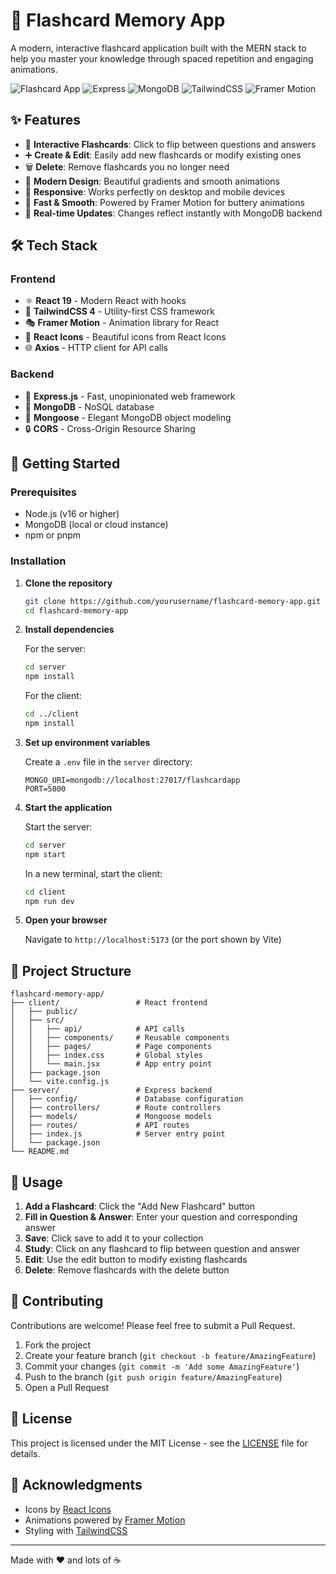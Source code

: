 # 🧠 Flashcard Memory App

A modern, interactive flashcard application built with the MERN stack to help you master your knowledge through spaced repetition and engaging animations.

![Flashcard App](https://img.shields.io/badge/React-19.1.1-blue) ![Express](https://img.shields.io/badge/Express-5.1.0-green) ![MongoDB](https://img.shields.io/badge/MongoDB-8.18.1-green) ![TailwindCSS](https://img.shields.io/badge/TailwindCSS-4.1.13-blue) ![Framer Motion](https://img.shields.io/badge/Framer%20Motion-12.23.13-purple)

## ✨ Features

- 🎴 **Interactive Flashcards**: Click to flip between questions and answers
- ➕ **Create & Edit**: Easily add new flashcards or modify existing ones
- 🗑️ **Delete**: Remove flashcards you no longer need
- 🎨 **Modern Design**: Beautiful gradients and smooth animations
- 📱 **Responsive**: Works perfectly on desktop and mobile devices
- 🚀 **Fast & Smooth**: Powered by Framer Motion for buttery animations
- 🔄 **Real-time Updates**: Changes reflect instantly with MongoDB backend

## 🛠️ Tech Stack

### Frontend
- ⚛️ **React 19** - Modern React with hooks
- 🎨 **TailwindCSS 4** - Utility-first CSS framework
- 🎭 **Framer Motion** - Animation library for React
- 🎯 **React Icons** - Beautiful icons from React Icons
- 🌐 **Axios** - HTTP client for API calls

### Backend
- 🚀 **Express.js** - Fast, unopinionated web framework
- 🍃 **MongoDB** - NoSQL database
- 🧩 **Mongoose** - Elegant MongoDB object modeling
- 🔒 **CORS** - Cross-Origin Resource Sharing

## 🚀 Getting Started

### Prerequisites

- Node.js (v16 or higher)
- MongoDB (local or cloud instance)
- npm or pnpm

### Installation

1. **Clone the repository**
   ```bash
   git clone https://github.com/yourusername/flashcard-memory-app.git
   cd flashcard-memory-app
   ```

2. **Install dependencies**

   For the server:
   ```bash
   cd server
   npm install
   ```

   For the client:
   ```bash
   cd ../client
   npm install
   ```

3. **Set up environment variables**

   Create a `.env` file in the `server` directory:
   ```env
   MONGO_URI=mongodb://localhost:27017/flashcardapp
   PORT=5000
   ```

4. **Start the application**

   Start the server:
   ```bash
   cd server
   npm start
   ```

   In a new terminal, start the client:
   ```bash
   cd client
   npm run dev
   ```

5. **Open your browser**

   Navigate to `http://localhost:5173` (or the port shown by Vite)

## 📁 Project Structure

```
flashcard-memory-app/
├── client/                 # React frontend
│   ├── public/
│   ├── src/
│   │   ├── api/            # API calls
│   │   ├── components/     # Reusable components
│   │   ├── pages/          # Page components
│   │   ├── index.css       # Global styles
│   │   └── main.jsx        # App entry point
│   ├── package.json
│   └── vite.config.js
├── server/                 # Express backend
│   ├── config/             # Database configuration
│   ├── controllers/        # Route controllers
│   ├── models/             # Mongoose models
│   ├── routes/             # API routes
│   ├── index.js            # Server entry point
│   └── package.json
└── README.md
```

## 🎯 Usage

1. **Add a Flashcard**: Click the "Add New Flashcard" button
2. **Fill in Question & Answer**: Enter your question and corresponding answer
3. **Save**: Click save to add it to your collection
4. **Study**: Click on any flashcard to flip between question and answer
5. **Edit**: Use the edit button to modify existing flashcards
6. **Delete**: Remove flashcards with the delete button

## 🤝 Contributing

Contributions are welcome! Please feel free to submit a Pull Request.

1. Fork the project
2. Create your feature branch (`git checkout -b feature/AmazingFeature`)
3. Commit your changes (`git commit -m 'Add some AmazingFeature'`)
4. Push to the branch (`git push origin feature/AmazingFeature`)
5. Open a Pull Request

## 📄 License

This project is licensed under the MIT License - see the [LICENSE](LICENSE) file for details.

## 🙏 Acknowledgments

- Icons by [React Icons](https://react-icons.github.io/react-icons/)
- Animations powered by [Framer Motion](https://www.framer.com/motion/)
- Styling with [TailwindCSS](https://tailwindcss.com/)

---

Made with ❤️ and lots of ☕
